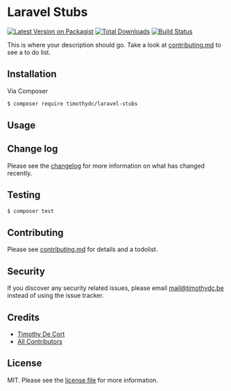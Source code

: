# Laravel Stubs

[![Latest Version on Packagist][ico-version]][link-packagist]
[![Total Downloads][ico-downloads]][link-downloads]
[![Build Status][ico-travis]][link-travis]

This is where your description should go. Take a look at [contributing.md](contributing.md) to see a to do list.

## Installation

Via Composer

``` bash
$ composer require timothydc/laravel-stubs
```

## Usage

## Change log

Please see the [changelog](changelog.md) for more information on what has changed recently.

## Testing

``` bash
$ composer test
```

## Contributing

Please see [contributing.md](contributing.md) for details and a todolist.

## Security

If you discover any security related issues, please email mail@timothydc.be instead of using the issue tracker.

## Credits

- [Timothy De Cort][link-author]
- [All Contributors][link-contributors]

## License

MIT. Please see the [license file](license.md) for more information.

[ico-version]: https://img.shields.io/packagist/v/timothydc/laravel-stubs.svg?style=flat-square
[ico-downloads]: https://img.shields.io/packagist/dt/timothydc/laravel-stubs.svg?style=flat-square
[ico-travis]: https://img.shields.io/travis/timothydc/laravel-stubs/master.svg?style=flat-square
[ico-styleci]: https://styleci.io/repos/12345678/shield

[link-packagist]: https://packagist.org/packages/timothydc/laravel-stubs
[link-downloads]: https://packagist.org/packages/timothydc/laravel-stubs
[link-travis]: https://travis-ci.org/timothydc/laravel-stubs
[link-styleci]: https://styleci.io/repos/12345678
[link-author]: https://github.com/timothydc
[link-contributors]: ../../contributors
